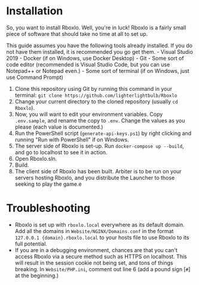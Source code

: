 # Installation
So, you want to install Rboxlo. Well, you're in luck! Rboxlo is a fairly small piece of software that should take no time at all to set up.

This guide assumes you have the following tools already installed. If you do not have them installed, it is recommended you go get them.
    - Visual Studio 2019
    - Docker (if on Windows, use Docker Desktop)
    - Git
    - Some sort of code editor (recommended is Visual Studio Code, but you can use Notepad++ or Notepad even.)
    - Some sort of terminal (if on Windows, just use Command Prompt)

1. Clone this repository using Git by running this command in your terminal: `git clone https://github.com/lighterlightbulb/Rboxlo`
2. Change your current directory to the cloned repository (usually `cd Rboxlo`).
3. Now, you will want to edit your environment variables. Copy `.env.sample`, and rename the copy to `.env`. Change the values as you please (each value is documented.)
4. Run the PowerShell script (`generate-api-keys.ps1`) by right clicking and running "Run with PowerShell" if on Windows.
5. The server side of Rboxlo is set-up. Run `docker-compose up --build`, and go to localhost to see it in action.
6. Open Rboxlo.sln.
7. Build.
8. The client side of Rboxlo has been built. Arbiter is to be run on your servers hosting Rboxlo, and you distribute the Launcher to those seeking to play the game.e

# Troubleshooting
- Rboxlo is set up with `rboxlo.local` everywhere as its default domain. Add all the domains in `Website/NGINX/Domains.conf` in the format `127.0.0.1 {domain}.rboxlo.local` to your hosts file to use Rboxlo to its full potential.
- If you are in a debugging environment, chances are that you can't access Rboxlo via a secure method such as HTTPS on localhost. This will result in the session cookie not being set, and tons of things breaking. In `Website/PHP.ini`, comment out line 6 (add a pound sign [`#`] at the beginning.)